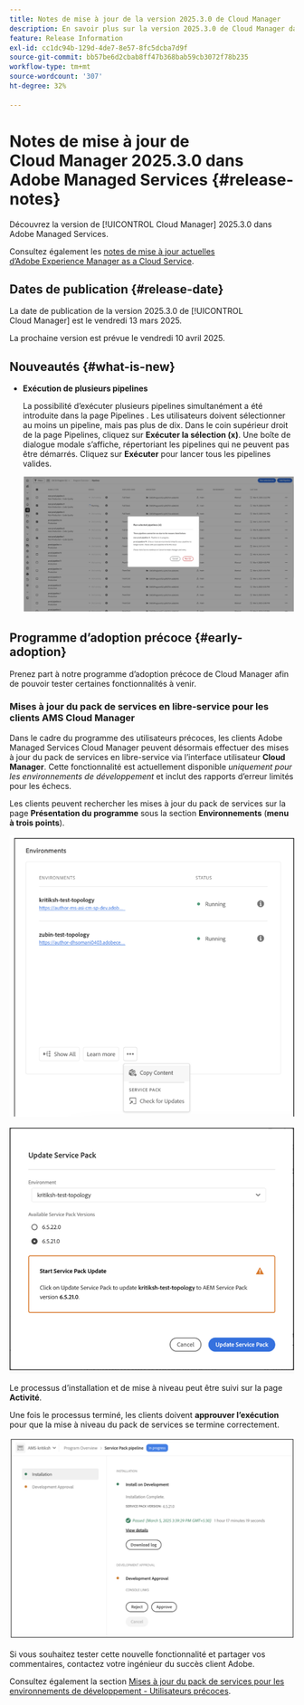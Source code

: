 ```yaml
---
title: Notes de mise à jour de la version 2025.3.0 de Cloud Manager
description: En savoir plus sur la version 2025.3.0 de Cloud Manager dans Adobe Managed Services.
feature: Release Information
exl-id: cc1dc94b-129d-4de7-8e57-8fc5dcba7d9f
source-git-commit: bb57be6d2cbab8ff47b368bab59cb3072f78b235
workflow-type: tm+mt
source-wordcount: '307'
ht-degree: 32%

---
```


# Notes de mise à jour de Cloud Manager 2025.3.0 dans Adobe Managed Services {#release-notes}

<!-- RELEASE WIKI  https://wiki.corp.adobe.com/display/DMSArchitecture/Cloud+Manager+2025.02.0+Release -->

Découvrez la version de [!UICONTROL Cloud Manager] 2025.3.0 dans Adobe Managed Services.

Consultez également les [notes de mise à jour actuelles d’Adobe Experience Manager as a Cloud Service](https://experienceleague.adobe.com/fr/docs/experience-manager-cloud-service/content/release-notes/home).

## Dates de publication {#release-date}

La date de publication de la version 2025.3.0 de [!UICONTROL Cloud Manager] est le vendredi 13 mars 2025.

La prochaine version est prévue le vendredi 10 avril 2025.

## Nouveautés {#what-is-new}

* **Exécution de plusieurs pipelines**

  La possibilité d’exécuter plusieurs pipelines simultanément a été introduite dans la page Pipelines . Les utilisateurs doivent sélectionner au moins un pipeline, mais pas plus de dix. Dans le coin supérieur droit de la page Pipelines, cliquez sur **Exécuter la sélection (x)**. Une boîte de dialogue modale s’affiche, répertoriant les pipelines qui ne peuvent pas être démarrés. Cliquez sur **Exécuter** pour lancer tous les pipelines valides.

  ![Boîte de dialogue Exécuter les pipelines sélectionnés](/help/release-notes/assets/run-selected-pipelines.png)



## Programme d’adoption précoce {#early-adoption}

Prenez part à notre programme d’adoption précoce de Cloud Manager afin de pouvoir tester certaines fonctionnalités à venir.

### Mises à jour du pack de services en libre-service pour les clients AMS Cloud Manager

Dans le cadre du programme des utilisateurs précoces, les clients Adobe Managed Services Cloud Manager peuvent désormais effectuer des mises à jour du pack de services en libre-service via l’interface utilisateur **Cloud Manager**. Cette fonctionnalité est actuellement disponible *uniquement pour les environnements de développement* et inclut des rapports d’erreur limités pour les échecs.

Les clients peuvent rechercher les mises à jour du pack de services sur la page **Présentation du programme** sous la section **Environnements** (**menu à trois points**).

![Option du menu Vérifier les mises à jour ](/help/release-notes/assets/check-for-updates-1.png)

![ Boîte de dialogue Mettre à jour le pack de services ](/help/release-notes/assets/check-for-updates-2.png)

Le processus d’installation et de mise à niveau peut être suivi sur la page **Activité**.

Une fois le processus terminé, les clients doivent **approuver l’exécution** pour que la mise à niveau du pack de services se termine correctement.

![Approuver la mise à jour de la page de service](/help/release-notes/assets/check-for-updates-3.png)

Si vous souhaitez tester cette nouvelle fonctionnalité et partager vos commentaires, contactez votre ingénieur du succès client Adobe.

Consultez également la section [ Mises à jour du pack de services pour les environnements de développement - Utilisateurs précoces](/help/using/service-packs-environments.md).



<!-- ## Bug fixes {#bug-fixes}

* A

Known Issues {#known-issues}

* A -->
